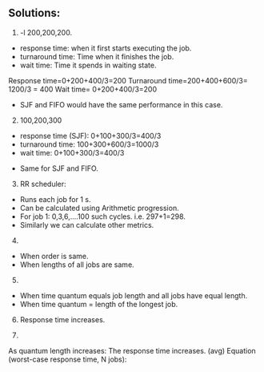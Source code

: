 ## Solutions:

1. -l 200,200,200.
  * response time: when it first starts executing the job. 
  * turnaround time: Time when it finishes the job. 
  * wait time: Time it spends in waiting state.

  Response time=0+200+400/3=200
  Turnaround time=200+400+600/3= 1200/3 = 400
  Wait time= 0+200+400/3=200

- SJF and FIFO would have the same performance in this case.

2. 100,200,300
  * response time (SJF): 0+100+300/3=400/3
  * turnaround time: 100+300+600/3=1000/3
  * wait time: 0+100+300/3=400/3

- Same for SJF and FIFO.

3. RR scheduler:
- Runs each job for 1 s.
- Can be calculated using Arithmetic progression. 
- For job 1: 0,3,6,....100 such cycles. i.e. 297+1=298. 
- Similarly we can calculate other metrics.

4. 
* When order is same.
* When lengths of all jobs are same.

5. 
- When time quantum equals job length and all jobs have equal length.
- When time quantum = length of the longest job.

6. Response time increases.

7. 
As quantum length increases: The response time increases. (avg) 
Equation (worst-case response time, N jobs): 
